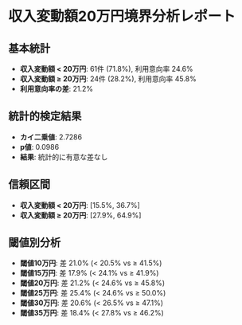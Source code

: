 # 収入変動額20万円境界分析レポート

## 基本統計
- **収入変動額 < 20万円**: 61件 (71.8%), 利用意向率 24.6%
- **収入変動額 ≥ 20万円**: 24件 (28.2%), 利用意向率 45.8%
- **利用意向率の差**: 21.2%

## 統計的検定結果
- **カイ二乗値**: 2.7286
- **p値**: 0.0986
- **結果**: 統計的に有意な差なし

## 信頼区間
- **収入変動額 < 20万円**: [15.5%, 36.7%]
- **収入変動額 ≥ 20万円**: [27.9%, 64.9%]

## 閾値別分析
- **閾値10万円**: 差 21.0% (< 20.5% vs ≥ 41.5%)
- **閾値15万円**: 差 17.9% (< 24.1% vs ≥ 41.9%)
- **閾値20万円**: 差 21.2% (< 24.6% vs ≥ 45.8%)
- **閾値25万円**: 差 25.4% (< 24.6% vs ≥ 50.0%)
- **閾値30万円**: 差 20.6% (< 26.5% vs ≥ 47.1%)
- **閾値35万円**: 差 18.4% (< 27.8% vs ≥ 46.2%)
